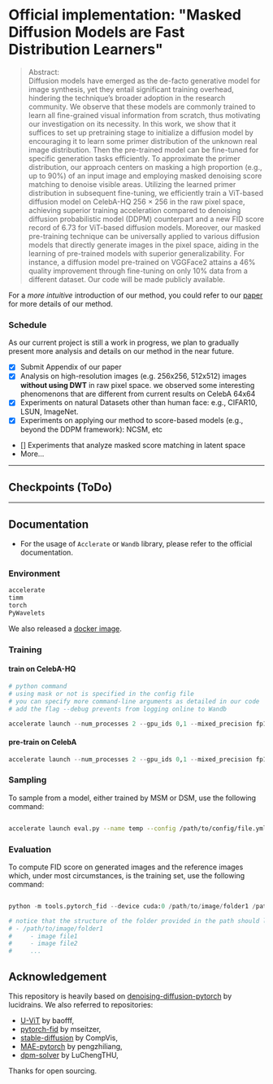 # Official implementation: "Masked Diffusion Models are Fast Distribution Learners"

> Abstract:  
Diffusion models have emerged as the de-facto generative model for image synthesis, yet they entail significant training overhead, hindering the technique’s broader
adoption in the research community. We observe that these models are commonly
trained to learn all fine-grained visual information from scratch, thus motivating
our investigation on its necessity. In this work, we show that it suffices to set up pretraining stage to initialize a diffusion model by encouraging it to learn some primer
distribution of the unknown real image distribution. Then the pre-trained model can
be fine-tuned for specific generation tasks efficiently. To approximate the primer
distribution, our approach centers on masking a high proportion (e.g., up to 90%)
of an input image and employing masked denoising score matching to denoise
visible areas. Utilizing the learned primer distribution in subsequent fine-tuning,
we efficiently train a ViT-based diffusion model on CelebA-HQ 256 × 256 in the
raw pixel space, achieving superior training acceleration compared to denoising
diffusion probabilistic model (DDPM) counterpart and a new FID score record of
6.73 for ViT-based diffusion models. Moreover, our masked pre-training technique
can be universally applied to various diffusion models that directly generate images in the pixel space, aiding in the learning of pre-trained models with superior
generalizability. For instance, a diffusion model pre-trained on VGGFace2 attains
a 46% quality improvement through fine-tuning on only 10% data from a different
dataset. Our code will be made publicly available.

For a *more intuitive* introduction of our method, you could refer to our [paper]() for more details of our method.  


### Schedule
As our current project is still a work in progress, we plan to gradually present more analysis and details on our method in the near future.
- [x] Submit Appendix of our paper
- [x] Analysis on high-resolution images (e.g. 256x256, 512x512) images **without using DWT** in raw pixel space. we observed some interesting phenomenons that are different from current results on CelebA 64x64
- [x] Experiments on natural Datasets other than human face: e.g., CIFAR10, LSUN, ImageNet.  
- [x] Experiments on applying our method to score-based models (e.g., beyond the DDPM framework): NCSM, etc
- [] Experiments that analyze masked score matching in latent space
- More...


---

## Checkpoints (ToDo)

<!-- |  Name  |  Model   | Dataset | Desciption | Link |
| ------ | -------- | ------ | --- | --- |
| pretrain_celebahq_m90block4_20.pt | MaskDM-B | CelebA-HQ  256x256 | pre-trained with 4x4 block-wise masking at a 90% mask rate for 200k steps | [HuggingFace](https://huggingface.co/jiachenlei/maskdm/blob/main/pretrain/pretrain_celebahq_m90block4_20.pt) |
| pretrain_vggface2_m90block4_20.pt| MaskDM-B | Vggface2  256x256 | pre-trained with 4x4 block-wise masking at a 90% mask rate for 200k steps | [HuggingFace](https://huggingface.co/jiachenlei/maskdm/blob/main/pretrain/pretrain_vggface2_m90block4_20.pt) |
| pretrain_celebahq_maskdm_dwt_20.pt| MaskDM-L | CelebA-HQ  256x256| Used DWT. pre-trained with 4x4 block-wise masking at a 70% mask rate for 200k steps | [HuggingFace](https://huggingface.co/jiachenlei/maskdm/blob/main/celebahq_dwt/pretrain_celebahq_maskdm_dwt_20.pt) |
| celebahq_maskdm_dwt_55.pt | MaskDM-L | CelebA-HQ 256x256 | Used DWT. pre-trained with 4x4 block-wise masking at a 70% mask rate for 200k steps and fine-tuned for 550k steps | [HuggingFace](https://huggingface.co/jiachenlei/maskdm/blob/main/celebahq_dwt/celebahq_maskdm_dwt_55.pt) | -->

---

## Documentation
- For the usage of `Acclerate` or `Wandb` library, please refer to the official documentation.

### Environment
```python
accelerate
timm
torch
PyWavelets
```
We also released a [docker image](https://hub.docker.com/layers/jiachenlei/maskdm/xformer/images/sha256-38a8e8e6cb06dc8938bf79a564ab1e3c999cc6a5b307c6f579c41fd456c79476?context=repo).


### Training
#### train on CelebA-HQ
```python
# python command
# using mask or not is specified in the config file 
# you can specify more command-line arguments as detailed in our code
# add the flag --debug prevents from logging online to Wandb

accelerate launch --num_processes 2 --gpu_ids 0,1 --mixed_precision fp16 main.py --name celebahq_base0 --config configs/celebahq_base.yml --training_steps 200000 --pretrained_model_ckpt /path/to/pretrained weights --debug

```
#### pre-train on CelebA
```python
accelerate launch --num_processes 2 --gpu_ids 0,1 --mixed_precision fp16 main.py --name celeba_small0 --config configs/ablation/pretrain/block2/celeba_10p.yml --training_steps 200000 --debug
```

### Sampling
To sample from a model, either trained by MSM or DSM, use the following command:

```bash

accelerate launch eval.py --name temp --config /path/to/config/file.yml --bs 64 --num_samples 10000 --ckpt /path/to/ckpt1.pt /path/to/ckpt2.pt /path/to/ckpt3.pt --output /path/to/save/samples/for/ckpt1.pt /path/to/save/samples/for/ckpt2.pt /path/to/save/samples/for/ckpt3.pt
```

### Evaluation
To compute FID score on generated images and the reference images which, under most circumstances, is the training set, use the following command:

```python

python -m tools.pytorch_fid --device cuda:0 /path/to/image/folder1 /path/to/image/folder2

# notice that the structure of the folder provided in the path should look like:
# - /path/to/image/folder1
#     - image file1
#     - image file2
#     ...

```

## Acknowledgement
This repository is heavily based on [denoising-diffusion-pytorch](https://github.com/lucidrains/denoising-diffusion-pytorch) by lucidrains. We also referred to repositories:  
- [U-ViT](https://github.com/baofff/U-ViT) by baofff,  
- [pytorch-fid](https://github.com/mseitzer/pytorch-fid) by mseitzer,  
- [stable-diffusion](https://github.com/CompVis/stable-diffusion/tree/main) by CompVis,  
- [MAE-pytorch](https://github.com/pengzhiliang/MAE-pytorch) by pengzhiliang,  
- [dpm-solver](https://github.com/LuChengTHU/dpm-solver/tree/main) by LuChengTHU,  
  
Thanks for open sourcing.

